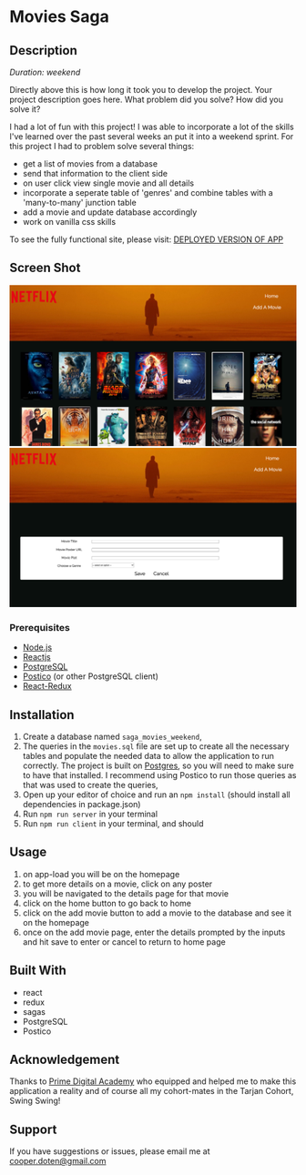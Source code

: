 
# Movies Saga

## Description

_Duration: weekend_

Directly above this is how long it took you to develop the project. Your project description goes here. What problem did you solve? How did you solve it? 

I had a lot of fun with this project! I was able to incorporate a lot of the skills I've learned over the past several weeks an put it into a weekend sprint.
For this project I had to problem solve several things:
- get a list of movies from a database
- send that information to the client side 
- on user click view single movie and all details
- incorporate a seperate table of 'genres' and combine tables with a 'many-to-many' junction table
- add a movie and update database accordingly
- work on vanilla css skills

To see the fully functional site, please visit: [DEPLOYED VERSION OF APP](www.heroku.com)

## Screen Shot

![Screenshot](./movie_saga_homepage_screenshot.png?raw=true)
![Screenshot](./movie_saga_addMovie_screenshot.png?raw=true)

### Prerequisites


- [Node.js](https://nodejs.org/en/)
- [Reactjs](https://reactjs.org/)
- [PostgreSQL](https://www.postgresql.org/)
- [Postico](https://eggerapps.at/postico/) 
(or other PostgreSQL client)
- [React-Redux](https://react-redux.js.org/)


## Installation

1. Create a database named `saga_movies_weekend`,
2. The queries in the `movies.sql` file are set up to create all the necessary tables and populate the needed data to allow the application to run correctly. The project is built on [Postgres](https://www.postgresql.org/download/), so you will need to make sure to have that installed. I recommend using Postico to run those queries as that was used to create the queries, 
3. Open up your editor of choice and run an `npm install` 
(should install all dependencies in package.json)
4. Run `npm run server` in your terminal
5. Run `npm run client` in your terminal,
and should 

## Usage

1. on app-load you will be on the homepage
2. to get more details on a movie, click on any poster
3. you will be navigated to the details page for that movie
4. click on the home button to go back to home
5. click on the add movie button to add a movie to the database and see it on the homepage
6. once on the add movie page, enter the details prompted by the inputs and hit save to enter or cancel to return to home page


## Built With

- react
- redux
- sagas 
- PostgreSQL
- Postico



## Acknowledgement
Thanks to [Prime Digital Academy](www.primeacademy.io) who equipped and helped me to make this application a reality and of course all my cohort-mates in the Tarjan Cohort, Swing Swing!

## Support
If you have suggestions or issues, please email me at 
cooper.doten@gmail.com
